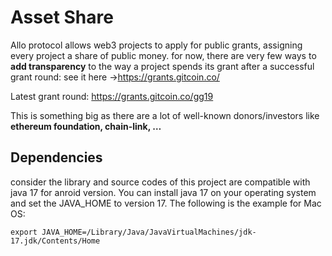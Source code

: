 # Asset Share 

Allo protocol allows web3 projects to apply for public grants, assigning every project a share of public money. for now, there are very few ways to **add transparency** to the way a project spends its grant after a successful grant round: see it here →https://grants.gitcoin.co/

Latest grant round: https://grants.gitcoin.co/gg19

This is something big as there are a lot of well-known donors/investors like **ethereum foundation, chain-link, …**

## Dependencies 
consider the library and source codes of this project are compatible with java 17 for anroid version. You can install java 17 on your operating system and set the JAVA_HOME to version 17. The following is the example for Mac OS:

```
export JAVA_HOME=/Library/Java/JavaVirtualMachines/jdk-17.jdk/Contents/Home
```

